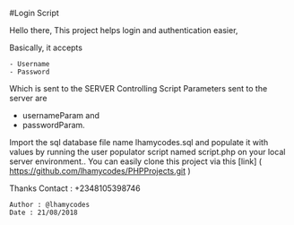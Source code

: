 #Login Script

Hello there,
This project helps login and authentication easier,

Basically, it accepts
```
- Username
- Password
```
Which is sent to the SERVER Controlling Script
Parameters sent to the server are
- usernameParam and
- passwordParam.

Import the sql database file name lhamycodes.sql
and populate it with values by running the user populator script named script.php on your local server environment..
You can easily clone this project via this [link] ( https://github.com/lhamycodes/PHPProjects.git ) 

Thanks
Contact : +2348105398746

```
Author : @lhamycodes
Date : 21/08/2018
```